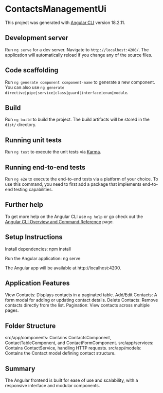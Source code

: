 # ContactsManagementUi

This project was generated with [Angular CLI](https://github.com/angular/angular-cli) version 18.2.11.

## Development server

Run `ng serve` for a dev server. Navigate to `http://localhost:4200/`. The application will automatically reload if you change any of the source files.

## Code scaffolding

Run `ng generate component component-name` to generate a new component. You can also use `ng generate directive|pipe|service|class|guard|interface|enum|module`.

## Build

Run `ng build` to build the project. The build artifacts will be stored in the `dist/` directory.

## Running unit tests

Run `ng test` to execute the unit tests via [Karma](https://karma-runner.github.io).

## Running end-to-end tests

Run `ng e2e` to execute the end-to-end tests via a platform of your choice. To use this command, you need to first add a package that implements end-to-end testing capabilities.

## Further help

To get more help on the Angular CLI use `ng help` or go check out the [Angular CLI Overview and Command Reference](https://angular.dev/tools/cli) page.

## Setup Instructions

Install dependencies:
npm install

Run the Angular application:
ng serve

The Angular app will be available at http://localhost:4200.

## Application Features
View Contacts: Displays contacts in a paginated table.
Add/Edit Contacts: A form modal for adding or updating contact details.
Delete Contacts: Remove contacts directly from the list.
Pagination: View contacts across multiple pages.

## Folder Structure
src/app/components: Contains ContactsComponent, ContactTableComponent, and ContactFormComponent.
src/app/services: Contains ContactService, handling HTTP requests.
src/app/models: Contains the Contact model defining contact structure.

## Summary
The Angular frontend is built for ease of use and scalability, with a responsive interface and modular components.
